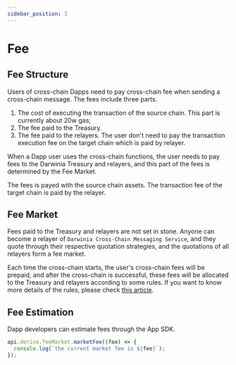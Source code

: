 ```yaml
---
sidebar_position: 3
---
```


# Fee

## Fee Structure

Users of cross-chain Dapps need to pay cross-chain fee when sending a cross-chain message. The fees include three parts.

1. The cost of executing the transaction of the source chain. This part is currently about 20w gas; 
2. The fee paid to the Treasury. 
3. The fee paid to the relayers. The user don't need to pay the transaction execution fee on the target chain which is paid by relayer.

When a Dapp user uses the cross-chain functions, the user needs to pay fees to the Darwinia Treasury and relayers, and this part of the fees is determined by the Fee Market.

The fees is payed with the source chain assets. The transaction fee of the target chain is paid by the relayer.

## Fee Market

Fees paid to the Treasury and relayers are not set in stone. Anyone can become a relayer of `Darwinia Cross-Chain Messaging Service`, and they quote through their respective quotation strategies, and the quotations of all relayers form a fee market.

Each time the cross-chain starts, the user's cross-chain fees will be prepaid, and after the cross-chain is successful, these fees will be allocated to the Treasury and relayers according to some rules. If you want to know more details of the rules, please check [this article](https://github.com/darwinia-network/darwinia-common/blob/main/frame/fee-market/README.md).

## Fee Estimation

Dapp developers can estimate fees through the App SDK.

 ```javascript
 api.derive.feeMarket.marketFee((fee) => {
   console.log(`the current market fee is ${fee}`);
 });
 ```


